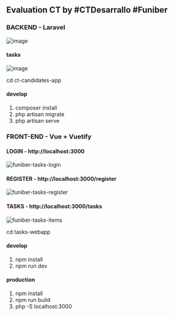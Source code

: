 ## Evaluation CT by #CTDesarrallo #Funiber

### BACKEND - Laravel

![image](https://github.com/rgmatute/ct-candidates-app/assets/39324527/1c8a3cae-9ef3-47c1-8ee6-fadaf95897e2)

#### tasks
![image](https://github.com/rgmatute/ct-candidates-app/assets/39324527/ad0ef9e3-f4a3-4a8d-aa96-8e604167f5df)



cd ct-candidates-app

#### develop

1) composer install
2) php artisan migrate
3) php artisan serve



### FRONT-END - Vue + Vuetify



#### LOGIN - http://localhost:3000
![funiber-tasks-login](https://github.com/rgmatute/ct-candidates-app/assets/39324527/f6d4b013-21e9-4202-a8c4-37429abe9ea3)


#### REGISTER - http://localhost:3000/register
![funiber-tasks-register](https://github.com/rgmatute/ct-candidates-app/assets/39324527/d94c6fa1-d123-453e-a13a-497115a731c3)


#### TASKS - http://localhost:3000/tasks
![funiber-tasks-items](https://github.com/rgmatute/ct-candidates-app/assets/39324527/75e45202-1140-4115-b95d-6eabc1e27c39)





cd tasks-webapp


#### develop
1) npm install
2) npm run dev



#### production
1) npm install
2) npm run build
3) php -S localhost:3000



